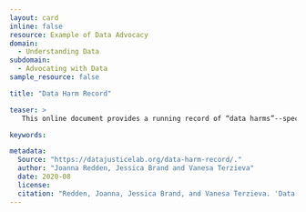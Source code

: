 ```yaml
---
layout: card
inline: false
resource: Example of Data Advocacy
domain:
  - Understanding Data
subdomain:
  - Advocating with Data
sample_resource: false

title: "Data Harm Record"

teaser: >
   This online document provides a running record of “data harms”--specifically harms that have been caused by uses of algorithmic systems. The social advocacy goal is to promote learning and inspire collaborative work to redress harms and prevent further harm. 

keywords:

metadata:
  Source: "https://datajusticelab.org/data-harm-record/."
  author: "Joanna Redden, Jessica Brand and Vanesa Terzieva"
  date: 2020-08
  license: 
  citation: "Redden, Joanna, Jessica Brand, and Vanesa Terzieva. 'Data Harm Record.' https://datajusticelab.org/data-harm-record/. Data Justice Lab. Accessed on 27 July 2024."
---
```



